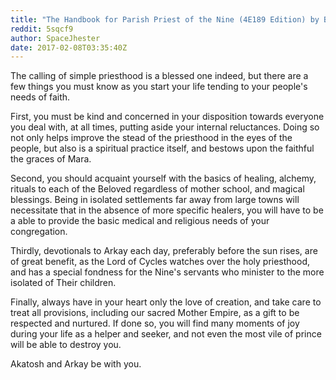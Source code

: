```yaml
---
title: "The Handbook for Parish Priest of the Nine (4E189 Edition) by Br. Gaile"
reddit: 5sqcf9
author: SpaceJhester
date: 2017-02-08T03:35:40Z
---
```


The calling of simple priesthood is a blessed one indeed, but there are a few things you must know as you start your life tending to your people's needs of faith. 

First, you must be kind and concerned in your disposition towards everyone you deal with, at all times, putting aside your internal reluctances. Doing so not only helps improve the stead of the priesthood in the eyes of the people, but also is a spiritual practice itself, and bestows upon the faithful the graces of Mara. 

Second, you should acquaint yourself with the basics of healing, alchemy, rituals to each of the Beloved regardless of mother school, and magical blessings. Being in isolated settlements far away from large towns will necessitate that in the absence of more specific healers, you will have to be a able to provide the basic medical and religious needs of your congregation. 

Thirdly, devotionals to Arkay each day, preferably before the sun rises, are of great benefit, as the Lord of Cycles watches over the holy priesthood, and has a special fondness for the Nine's servants who minister to the more isolated of Their children. 

Finally, always have in your heart only the love of creation, and take care to treat all provisions, including our sacred Mother Empire, as a gift to be respected and nurtured. If done so, you will find many moments of joy during your life as a helper and seeker, and not even the most vile of prince will be able to destroy you. 

Akatosh and Arkay be with you. 
